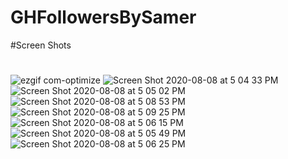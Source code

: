 # GHFollowersBySamer
#Screen Shots
#
![ezgif com-optimize](https://user-images.githubusercontent.com/52127727/89713888-16914980-d99b-11ea-8618-bdf642dd7776.gif)
![Screen Shot 2020-08-08 at 5 04 33 PM](https://user-images.githubusercontent.com/52127727/89713847-ba2e2a00-d99a-11ea-8dbd-2285dfe100a0.png)
![Screen Shot 2020-08-08 at 5 05 02 PM](https://user-images.githubusercontent.com/52127727/89713825-88b55e80-d99a-11ea-908a-a9d8525cca2e.png)
![Screen Shot 2020-08-08 at 5 08 53 PM](https://user-images.githubusercontent.com/52127727/89713833-9ec31f00-d99a-11ea-9a37-1090cec38b4f.png)
![Screen Shot 2020-08-08 at 5 09 25 PM](https://user-images.githubusercontent.com/52127727/89713836-a256a600-d99a-11ea-93e7-b8a7a3c74bbd.png)
![Screen Shot 2020-08-08 at 5 06 15 PM](https://user-images.githubusercontent.com/52127727/89713844-abe00e00-d99a-11ea-8c0a-c3b963c7d462.png)
![Screen Shot 2020-08-08 at 5 05 49 PM](https://user-images.githubusercontent.com/52127727/89713846-af739500-d99a-11ea-95c4-2fceeb8ebd35.png)
![Screen Shot 2020-08-08 at 5 06 25 PM](https://user-images.githubusercontent.com/52127727/89713852-cadea000-d99a-11ea-84e3-670e6a88ce1f.png)
